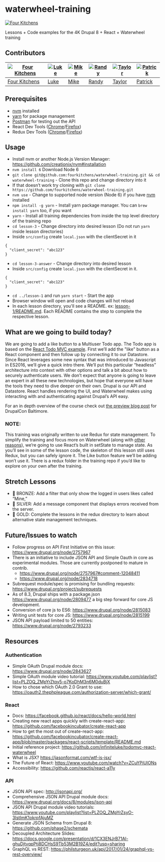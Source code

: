 # waterwheel-training

[![Four Kitchens](https://img.shields.io/badge/4K-Four%20Kitchens-35AA4E.svg?style=flat-square)](https://fourkitchens.com/)

Lessons + Code examples for the 4K Drupal 8 + React + Waterwheel training

## Contributors

[![Four Kitchens](https://avatars.githubusercontent.com/u/348885?s=130)](https://github.com/fourkitchens) | [![Luke](https://avatars.githubusercontent.com/u/1127238?s=130)](https://github.com/infiniteluke) | [![Mike](https://avatars.githubusercontent.com/u/251658?s=130)](https://github.com/mirzu) | [![Randy](https://avatars.githubusercontent.com/u/409903?s=130)](https://github.com/amazingrando) | [![Taylor](https://avatars.githubusercontent.com/u/1486573?s=130)](https://github.com/tsmith512) | [![Patrick](https://avatars.githubusercontent.com/u/1107871?s=130)](https://github.com/patrickocoffeyo)
--- | --- | --- | --- | --- | ---
[Four Kitchens](https://github.com/fourkitchens) | [Luke](https://github.com/infiniteluke) | [Mike](https://github.com/mirzu) | [Randy](https://github.com/amazingrando) | [Taylor](https://github.com/tsmith512) | [Patrick](https://github.com/patrickocoffeyo)
## Prerequisites
* [nvm](https://github.com/creationix/nvm) installed
* [yarn](https://yarnpkg.com) for package management
* [Postman](https://www.getpostman.com) for testing out the API
* React Dev Tools ([Chrome](https://chrome.google.com/webstore/detail/react-developer-tools/fmkadmapgofadopljbjfkapdkoienihi?hl=en)/[Firefox](https://addons.mozilla.org/en-US/firefox/addon/react-devtools/))
* Redux Dev Tools ([Chrome](https://chrome.google.com/webstore/detail/redux-devtools/lmhkpmbekcpmknklioeibfkpmmfibljd)/[Firefox](https://addons.mozilla.org/en-US/firefox/addon/remotedev/?src=ss))

## Usage
- Install nvm or another Node.js Version Manager: https://github.com/creationix/nvm#installation
- `nvm install 6` Download Node 6
- `git clone git@github.com:fourkitchens/waterwheel-training.git && cd waterwheel-training` - Clone this repo and change directory into it
- If that doesn’t work try cloning with `git clone https://github.com/fourkitchens/waterwheel-training.git`
- `nvm use` - Change to supported node version (Node 6) if you have [nvm](https://github.com/creationix/nvm) installed
- `npm install -g yarn` - Install yarn package manager. You can `brew install yarn` too, if you want
- `yarn` - Install all training dependencies from inside the top level directory of the training repo
- `cd lesson-3` - Change directory into desired lesson (Do not run `yarn` inside lesson directories)
- Inside `src/config` create `local.json` with the clientSecret in it
```
{
  "client_secret": "abc123"
}
```
- `cd lesson-3-answer` - Change directory into desired lesson
- Inside `src/config` create `local.json` with the clientSecret in it.
```
{
  "client_secret": "abc123"
}
```
- `cd ../lesson-1` and run `yarn start` - Start the app
- Browser window will open and code changes will hot reload
- In each lesson directory, you'll see a README. ex: [lesson-1/README.md](lesson-1/README.md). Each README contains the step to complete the respective lesson.

## What are we going to build today?
We are going to add a like button to a Multiuser Todo app. The Todo app is based on the [React Todo MVC example](http://todomvc.com/examples/react/#/). First we’ll add the "like" button as a React component and then follow up by connecting it to our Datastore. Since React leverages some new syntax that was introduced to Javascript in ES2016, we’ll give a quick intro there. We’ll put this particular “headless” architecture into context with other options and talk a bit about how to securely authenticate users. We don’t expect that anyone is going to leave an expert in all these new technologies, but hope that everyone will have the tools they need to dive deeper on their own.	
Drupal is our API and Datastore. React handles rendering the UI, and Waterwheel makes using interacting with and authenticating against Drupal’s API easy.

For an in depth overview of the course check out [the preview blog post](https://www.fourkitchens.com/blog/events/api-first-drupal-8-react-and-you/) for DrupalCon Baltimore.

### NOTE:
This training was originally written to use Redux for state management. To simplify the training and focus more on Waterwheel (along with [other reasons](https://twitter.com/lukeherrington/status/849863853550718976)), we’re going to use React’s built in setState to manage state. As you’ll see in some of the lesson code, the skeleton of this lesson still uses Redux, but you can safely ignore it. The Like button feature we’ll be adding won’t use it. There is a redux folder in the training repo if you’d like to explore on your own after the training.

## Stretch Lessons
- 🥉 BRONZE:  Add a filter that only show the logged in users likes called “Mine,”
- 🥈 SILVER:  Add a message component that displays errors received from the server.
- 🥇 GOLD:  Complete the lessons in the redux directory to learn about alternative state management techniques.
## Future/Issues to watch
- Follow progress on API First Initiative on this issue: https://www.drupal.org/node/2757967
- There is an initiative to include JSON API and Simple Oauth in core as experimental modules. Those are currently postponed to mature in contrib.
  - https://www.drupal.org/node/2757967#comment-12048411
  - https://www.drupal.org/node/2834718
- Subrequest module/spec is promising for bundling requests: https://www.drupal.org/project/subrequests
- As of 8.3, Drupal ships with a package.json https://www.drupal.org/node/2809477 a big step forward for core JS development.
- Conversion of core js to ES6: https://www.drupal.org/node/2815083
- Writing unit tests for core JS: https://www.drupal.org/node/2815199
- JSON API payload limited to 50 entities: https://www.drupal.org/node/2793233
## Resources
### Authentication
- Simple OAuth Drupal module docs: https://www.drupal.org/node/2843627
- Simple OAuth module video tutorial: https://www.youtube.com/playlist?list=PLZOQ_ZMpYrZtqy5-o7KoDhM3n6M0duBjX
- How to chose which OAuth 2.0 Grant to use: https://oauth2.thephpleague.com/authorization-server/which-grant/
### React
- Docs: https://facebook.github.io/react/docs/hello-world.html
- Creating new react apps quickly with create-react-app: https://github.com/facebookincubator/create-react-app
- How to get the most out of create-react-app: https://github.com/facebookincubator/create-react-app/blob/master/packages/react-scripts/template/README.md
- Initial reference project: https://github.com/infiniteluke/todomvc-react-waterwheel
- What is JSX? https://jasonformat.com/wtf-is-jsx/
- The Future of React: https://www.youtube.com/watch?v=ZCuYPiUIONs
- Accessibility: https://github.com/reactjs/react-a11y
### API
- JSON API spec: http://jsonapi.org/
- Comprehensive JSON API Drupal module docs: https://www.drupal.org/docs/8/modules/json-api
- JSON API Drupal module video tutorials: https://www.youtube.com/playlist?list=PLZOQ_ZMpYrZsyO-3IstImK1okrpfAjuMZ
- Generate JSON Schema from Drupal 8: https://github.com/phase2/schemata
- Decoupled Architecture Slides: https://docs.google.com/presentation/d/1CX3ENJrB71Al-ghuDjtvqpPtj8DCHsS9Tb53M2B19Z4/edit?usp=sharing
- GraphQL vs REST: https://philsturgeon.uk/api/2017/01/24/graphql-vs-rest-overview/
